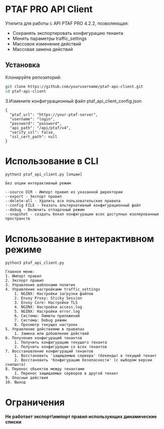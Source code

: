 # PTAF PRO API Client

Утилита для работы с API PTAF PRO 4.2.2, позволяющая:
- Сохранять экспортировать конфигурацию тенанта
- Менять параметры traffic_settings
- Массовое изменение действий
- Массовая замена действий



## Установка
Клонируйте репозиторий:
```bash
git clone https://github.com/yourusername/ptaf-api-client.git
cd ptaf-api-client
```


3.Измените конфигурационный файл ptaf_api_client_config.json

```
{
  "ptaf_url": "https://your-ptaf-server",
  "username": "login",
  "password": "password",
  "api_path": "/api/ptaf/v4",
  "verify_ssl": false,
  "ssl_cert_path": null
}
```

# Использование в CLI
```
python3 ptaf_api_client.py [опции]

Без опции интерактивный режим

--source DIR - Импорт правил из указанной директории
--export - Экспорт правил
--delete-all - Удалить все пользовательские правила
--config FILE - Указать альтернативный конфигурационный файл
--debug - Включить отладочный режим
--snapshot - создать бекап конфигурации всех доступных изолированные пространств

```

# Использование в интерактивном режиме
```
python3 ptaf_api_client.py

Главное меню:
1. Импорт правил
2. Экспорт правил
3. Управление шаблонами политик
4. Управление настройками traffic_settings
    1. NGINX: Настройки загрузки файлов
    2. Envoy Proxy: Sticky Session
    3. Envoy Core: Настройки TLS
    4. NGINX: Настройки access.log
    5. NGINX: Настройки error.log
    6. Система: Лимиты приложений
    7. Система: Debug режим
    8. Просмотр текущих настроек
5. Управление действиями в правилах
    1. Замена или добавление действий
6. Получение конфигураций тенантов
    1. Получить конфигурацию текущего тенанта
    2. Получить конфигурации со всех тенантов
7. Восстановление конфигураций тенантов
    1. Восстановить 'защищаемые сервера' (бекенды) в текущий тенант
    2. Восстановить 'Конфигурацию безопасности' (с выбором версии снапшота)
8. Перенос объектов между тенантами
    1. Перенос защищаемых серверов в другой тенант
9. Опасные действия
10. Выход
```


# Ограничения
#### Не работает экспорт\импорт правил использующих динамические списки
